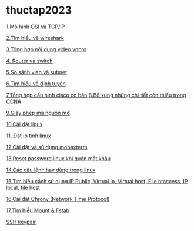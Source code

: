 # thuctap2023
[1.Mô hình OSI và TCP/IP ](https://github.com/thanhquang99/thuctap2023/blob/main/thuctap/OSIvaTCPIP/osivatcpipnew.md)

[2.Tìm hiểu về wireshark](https://github.com/thanhquang99/thuctap2023/blob/main/thuctap/OSIvaTCPIP/wireshark.md)

[3.Tổng hợp nội dung video vnpro ](https://github.com/thanhquang99/thuctap2023/blob/main/thuctap/tim-hieu-dinh-tuyen/videovnpro.md)

[4. Router và switch ](https://github.com/thanhquang99/thuctap2023/blob/main/thuctap/tim-hieu-dinh-tuyen/routervaswitch.md)

[5.So sánh vlan và subnet ](https://github.com/thanhquang99/thuctap2023/blob/main/thuctap/tim-hieu-dinh-tuyen/vlan-and-subnet.md)

[6.Tìm hiểu về định tuyến](https://github.com/thanhquang99/thuctap2023/blob/main/thuctap/tim-hieu-dinh-tuyen/thuat-toan-dinh-tuyen.md)

[7.Tổng hợp cấu hình cisco cơ bản](https://github.com/thanhquang99/thuctap2023/blob/main/thuctap/tim-hieu-dinh-tuyen/tong-hop-cau-hinh-cisco-co-ban.md)
[8.Bổ xung những chi tiết còn thiếu trong CCNA](https://github.com/thanhquang99/thuctap2023/blob/main/thuctap/bo-xung-ccna/boxung.md)

[9.Giấy phép mã nguồn mở](https://github.com/thanhquang99/thuctap2023/blob/main/thuctap/linux/giayphepmanguonmo.md)

[10.Cài đặt linux](https://github.com/thanhquang99/thuctap2023/blob/main/thuctap/linux/caidatlinux.md)

[11. Đặt ip tĩnh linux](https://github.com/thanhquang99/thuctap2023/blob/main/thuctap/linux/iptinh.md)

[12.Cài đặt và sử dụng mobaxterm](https://github.com/thanhquang99/thuctap2023/blob/main/thuctap/linux/mobaxterm.md)

[13.Reset password linux khi quên mật khẩu](https://github.com/thanhquang99/thuctap2023/blob/main/thuctap/linux/reset-password-linux.md)

[14.Các câu lệnh hay dùng trong linux](https://github.com/thanhquang99/thuctap2023/blob/main/thuctap/linux/caulenhhaydung.md)


[15.Tìm hiểu cách sử dụng IP Public, Virtual ip, Virtual host, File htaccess, IP local, file host](https://github.com/thanhquang99/thuctap2023/blob/main/thuctap/linux/Timhieuveip.md)

[16.Cài đăt Chrony (Network Time Protocol)](https://github.com/thanhquang99/thuctap2023/blob/main/thuctap/linux/chrony.md)

[17.Tìm hiểu Mount & Fstab](https://github.com/thanhquang99/thuctap2023/blob/main/thuctap/linux/mount.md)

[SSH keypair](https://github.com/thanhquang99/thuctap2023/blob/main/thuctap/linux/sshkeypair.md)

[]()

[]()

[]()

[]()









